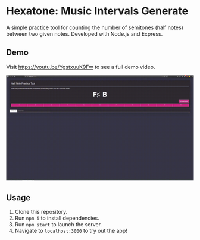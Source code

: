 # Hexatone: Music Intervals Generate
A simple practice tool for counting the number of semitones (half notes) between two given notes. Developed with Node.js and Express.

<!-- Future plans: Showing notes in chromatic circle. Expand to provide more beginner music theory tools
Short demo: https://youtu.be/YgstxuuK9Fw -->

## Demo
Visit https://youtu.be/YgstxuuK9Fw to see a full demo video.

<a href="https://youtu.be/YgstxuuK9Fw">

![Hexatone GIF](readme_assets/hexatone.gif)

</a>


## Usage

1. Clone this repository.
2. Run `npm i` to install dependencies.
3. Run `npm start` to launch the server.
4. Navigate to `localhost:3000` to try out the app!
